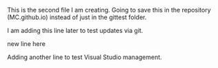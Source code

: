 This is the second file I am creating. Going to save this in the repository (MC.github.io) instead of just in the gittest folder.

I am adding this line later to test updates via git. 

new line here

Adding another line to test Visual Studio management. 